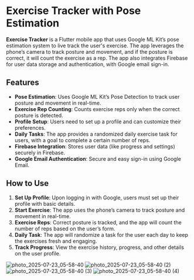 # Exercise Tracker with Pose Estimation

**Exercise Tracker** is a Flutter mobile app that uses Google ML Kit’s pose estimation system to live track the user's exercise. The app leverages the phone’s camera to track posture and movement, and if the posture is correct, it will count the exercise as a rep. The app also integrates Firebase for user data storage and authentication, with Google email sign-in.

## Features

- **Pose Estimation**: Uses Google ML Kit’s Pose Detection to track user posture and movement in real-time.
- **Exercise Rep Counting**: Counts exercise reps only when the correct posture is detected.
- **Profile Setup**: Users need to set up a profile and can customize their preferences.
- **Daily Tasks**: The app provides a randomized daily exercise task for users, with a goal to complete a certain number of reps.
- **Firebase Integration**: Stores user data (like progress and settings) securely in Firebase.
- **Google Email Authentication**: Secure and easy sign-in using Google Email.

## How to Use

1. **Set Up Profile**: Upon logging in with Google, users must set up their profile with basic details.
2. **Start Exercise**: The app uses the phone’s camera to track posture and movement in real-time.
3. **Exercise Reps**: Correct posture is tracked, and the app will count the number of reps based on the user’s form.
4. **Daily Task**: The app will randomize a task for the user each day to keep the exercises fresh and engaging.
5. **Track Progress**: View the exercise history, progress, and other details on the user profile.


![photo_2025-07-23_05-58-40](https://github.com/user-attachments/assets/4a1a3607-1ffe-4b77-be03-f4c3dc4b88c4)
![photo_2025-07-23_05-58-40 (2)](https://github.com/user-attachments/assets/9e786975-01c2-4ee7-8feb-46526767321a)
![photo_2025-07-23_05-58-40 (3)](https://github.com/user-attachments/assets/25afeb12-9fd5-4375-98f2-b77639be7aec)
![photo_2025-07-23_05-58-40 (4)](https://github.com/user-attachments/assets/323abcf0-3e63-4f24-8484-994af5ac46f5)
